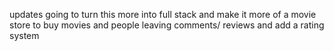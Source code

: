 updates
going to turn this more into full stack and make it more of a movie store to buy movies and people leaving comments/ reviews and add a rating system
